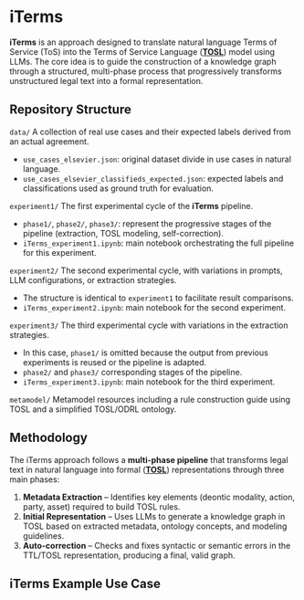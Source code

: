 # iTerms

**iTerms** is an approach designed to translate natural language Terms of Service (ToS) into the Terms of Service Language ([**TOSL**](https://w3id.org/tosl/)) model using LLMs. The core idea is to guide the construction of a knowledge graph through a structured, multi-phase process that progressively transforms unstructured legal text into a formal representation.

## Repository Structure
`data/`
A collection of real use cases and their expected labels derived from an actual agreement.
- `use_cases_elsevier.json`: original dataset divide in use cases in natural language.  
- `use_cases_elsevier_classifieds_expected.json`: expected labels and classifications used as ground truth for evaluation.

`experiment1/`
The first experimental cycle of the **iTerms** pipeline.  

- `phase1/`, `phase2/`, `phase3/`: represent the progressive stages of the pipeline (extraction, TOSL modeling, self-correction).  
- `iTerms_experiment1.ipynb`: main notebook orchestrating the full pipeline for this experiment.

`experiment2/`
The second experimental cycle, with variations in prompts, LLM configurations, or extraction strategies.  

- The structure is identical to `experiment1` to facilitate result comparisons.  
- `iTerms_experiment2.ipynb`: main notebook for the second experiment.


`experiment3/`
The third experimental cycle with variations in the extraction strategies.  

- In this case, `phase1/` is omitted because the output from previous experiments is reused or the pipeline is adapted.  
- `phase2/` and `phase3/` corresponding stages of the pipeline.  
- `iTerms_experiment3.ipynb`: main notebook for the third experiment.

`metamodel/`
Metamodel resources including a rule construction guide using TOSL and a simplified TOSL/ODRL ontology.

## Methodology

The iTerms approach follows a **multi-phase pipeline** that transforms legal text in natural language into formal ([**TOSL**](https://w3id.org/tosl/)) representations through three main phases:

1. **Metadata Extraction** – Identifies key elements (deontic modality, action, party, asset) required to build TOSL rules.  
2. **Initial Representation** – Uses LLMs to generate a knowledge graph in TOSL based on extracted metadata, ontology concepts, and modeling guidelines.  
3. **Auto-correction** – Checks and fixes syntactic or semantic errors in the TTL/TOSL representation, producing a final, valid graph.


## iTerms Example Use Case


